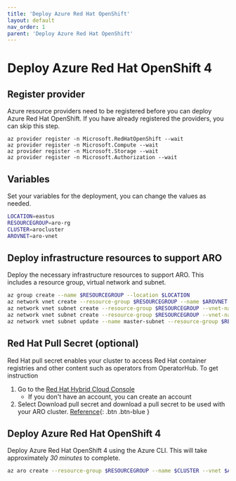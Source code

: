 ```yaml
---
title: 'Deploy Azure Red Hat OpenShift'
layout: default
nav_order: 1
parent: 'Deploy Azure Red Hat OpenShift'
---
```


# Deploy Azure Red Hat OpenShift 4

## Register provider
Azure resource providers need to be registered before you can deploy Azure Red Hat OpenShift. If you have already registered the providers, you can skip this step.
```
az provider register -n Microsoft.RedHatOpenShift --wait
az provider register -n Microsoft.Compute --wait
az provider register -n Microsoft.Storage --wait
az provider register -n Microsoft.Authorization --wait
```

## Variables
Set your variables for the deployment, you can change the values as needed.

```bash
LOCATION=eastus
RESOURCEGROUP=aro-rg
CLUSTER=arocluster
AROVNET=aro-vnet
```

## Deploy infrastructure resources to support ARO
Deploy the necessary infrastructure resources to support ARO. This includes a resource group, virtual network and subnet.

```bash
az group create --name $RESOURCEGROUP --location $LOCATION
az network vnet create --resource-group $RESOURCEGROUP --name $AROVNET --address-prefixes 10.114.0.0/16
az network vnet subnet create --resource-group $RESOURCEGROUP --vnet-name $AROVNET --name control-subnet --address-prefixes 10.114.0.0/23
az network vnet subnet create --resource-group $RESOURCEGROUP --vnet-name $AROVNET --name compute-subnet --address-prefixes 10.114.2.0/23
az network vnet subnet update --name master-subnet --resource-group $RESOURCEGROUP --vnet-name $AROVNET --disable-private-link-service-network-policies true
```

## Red Hat Pull Secret (optional)
Red Hat pull secret enables your cluster to access Red Hat container registries and other content such as operators from OperatorHub. To get instruction
1. Go to the [Red Hat Hybrid Cloud Console](https://console.redhat.com/openshift/install/azure/aro-provisioned)
    * If you don't have an account, you can create an account
2. Select Download pull secret and download a pull secret to be used with your ARO cluster.
[Reference](https://learn.microsoft.com/en-us/azure/openshift/tutorial-create-cluster#get-a-red-hat-pull-secret-optional){: .btn .btn-blue }

## Deploy Azure Red Hat OpenShift 4
Deploy Azure Red Hat OpenShift 4 using the Azure CLI. This will take approximately *30 minutes* to complete.

```bash
az aro create --resource-group $RESOURCEGROUP --name $CLUSTER --vnet $AROVNET --master-subnet control-subnet --worker-subnet compute-subnet --pull-secret ./pull-secret.txt
```